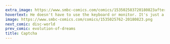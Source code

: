 ```yaml
---
extra_image: https://www.smbc-comics.com/comics/153502583720180823after.png
hovertext: He doesn't have to use the keyboard or monitor. It's just a game all robots find amusing after we're gone.
image: https://www.smbc-comics.com/comics/1535025762-20180823.png
next_comic: disc-world
prev_comic: evolution-of-dreams
title: Captcha
---
```


